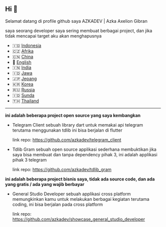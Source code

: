 ## Hi 👋

Selamat datang di profile github saya AZKADEV | Azka Axelion Gibran

saya seorang developer saya sering membuat berbagai project, dan jika tidak mencapai target aku akan menghapusnya

- 🇮🇩 [Indonesia](https://github.com/azkadev/azkadev/blob/main/README.md)
- 🇨🇿 [Afrika](https://github.com/azkadev/azkadev/blob/main/README_AFRIKA.md)
- 🇨🇳 [China](https://github.com/azkadev/azkadev/blob/main/README_CHINA.md)
- 🏴󠁧󠁢󠁥󠁮󠁧󠁿 [English](https://github.com/azkadev/azkadev/blob/main/README_ENGLISH.md)
- 🇮🇳 [India](https://github.com/azkadev/azkadev/blob/main/README_INDIA.md)
- 🇮🇩 [Jawa](https://github.com/azkadev/azkadev/blob/main/README_JAWA.md)
- 🇯🇵 [Jepang](https://github.com/azkadev/azkadev/blob/main/README_JEPANG.md)
- 🇰🇷 [Korea](https://github.com/azkadev/azkadev/blob/main/README_KOREA.md)
- 🇷🇺 [Russia](https://github.com/azkadev/azkadev/blob/main/README_RUSSIA.md)
- 🇮🇩 [Sunda](https://github.com/azkadev/azkadev/blob/main/README_SUNDA.md)
- 🇹🇭 [Thailand](https://github.com/azkadev/azkadev/blob/main/README_THAILAND.md)

---

**ini adalah beberapa project open source yang saya kembangkan**

- Telegram Client
  sebuah library dart untuk memakai api telegram terutama menggunakan tdlib ini bisa berjalan di flutter

  link repo: https://github.com/azkadev/telegram_client

- Tdlib Gram
  sebuah open source applikasi sederhana membuktikan jika saya bisa membuat dan tanpa dependency pihak 3, ini adalah applikasi pihak 3 telegram

  link repo: https://github.com/azkadev/tdlib_gram


**ini adalah beberapa project bisnis saya, tidak ada source code, dan ada yang gratis / ada yang wajib berbayar**

- General Studio Developer
  sebuah applikasi cross platform memungkinkan kamu untuk melakukan berbagai kegiatan terutama coding, ini bisa berjalan pada cross platform

  link repo: https://github.com/azkadev/showcase_general_studio_developer